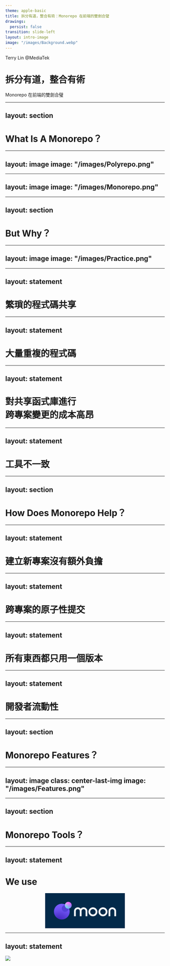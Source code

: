 ```yaml
---
theme: apple-basic
title: 拆分有道，整合有術：Monorepo 在前端的雙劍合璧
drawings:
  persist: false
transition: slide-left
layout: intro-image
image: "/images/Background.webp"
---
```


<div class="absolute top-10 right-10">
  <span class="font-700">Terry Lin @MediaTek</span>
</div>

<div class="absolute bottom-10">
  <h1>拆分有道，整合有術</h1>
  <p>Monorepo 在前端的雙劍合璧</p>
</div>

---
layout: section
---

# What Is A Monorepo？

---
layout: image
image: "/images/Polyrepo.png"
---

---
layout: image
image: "/images/Monorepo.png"
---

---
layout: section
---

# But Why？

---
layout: image
image: "/images/Practice.png"
---

---
layout: statement
---

# 繁瑣的程式碼共享

---
layout: statement
---

# 大量重複的程式碼

---
layout: statement
---

<h1 style="line-height: 1.5;">對共享函式庫進行<br/>跨專案變更的成本高昂</h1>

---
layout: statement
---

# 工具不一致

---
layout: section
---

# How Does Monorepo Help？

---
layout: statement
---

# 建立新專案沒有額外負擔

---
layout: statement
---

# 跨專案的原子性提交

---
layout: statement
---

# 所有東西都只用一個版本

---
layout: statement
---

# 開發者流動性

---
layout: section
---

# Monorepo Features？

---
layout: image
class: center-last-img
image: "/images/Features.png"
---

---
layout: section
---

# Monorepo Tools？

---
layout: statement
---

# We use

<img src="/images/Moon.png" width="50%" style="display: block; margin: 0 auto;">

---
layout: statement
---

<img src="https://media4.giphy.com/media/v1.Y2lkPTc5MGI3NjExaWF4eDVrdjdsbnFsaThkNG01NGNucGNlYWc2c2JxdTc2cm5zMjY3ZSZlcD12MV9pbnRlcm5hbF9naWZfYnlfaWQmY3Q9Zw/ZfK4cXKJTTay1Ava29/giphy.gif" width="100%" style="display: block; margin: 0 auto;"/>